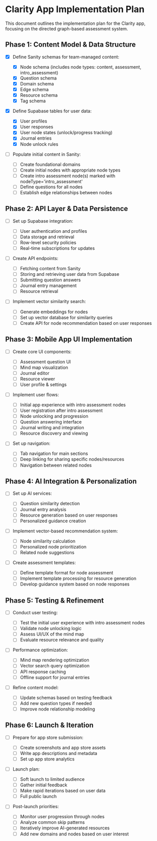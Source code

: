 # Clarity App Implementation Plan

This document outlines the implementation plan for the Clarity app, focusing on the directed graph-based assessment system.

## Phase 1: Content Model & Data Structure

- [x] Define Sanity schemas for team-managed content:

  - [x] Node schema (includes node types: content, assessment, intro_assessment)
  - [x] Question schema
  - [x] Domain schema
  - [x] Edge schema
  - [x] Resource schema
  - [x] Tag schema

- [x] Define Supabase tables for user data:

  - [x] User profiles
  - [x] User responses
  - [x] User node states (unlock/progress tracking)
  - [x] Journal entries
  - [x] Node unlock rules

- [ ] Populate initial content in Sanity:
  - [ ] Create foundational domains
  - [ ] Create initial nodes with appropriate node types
  - [ ] Create intro assessment node(s) marked with nodeType='intro_assessment'
  - [ ] Define questions for all nodes
  - [ ] Establish edge relationships between nodes

## Phase 2: API Layer & Data Persistence

- [ ] Set up Supabase integration:

  - [ ] User authentication and profiles
  - [ ] Data storage and retrieval
  - [ ] Row-level security policies
  - [ ] Real-time subscriptions for updates

- [ ] Create API endpoints:

  - [ ] Fetching content from Sanity
  - [ ] Storing and retrieving user data from Supabase
  - [ ] Submitting question answers
  - [ ] Journal entry management
  - [ ] Resource retrieval

- [ ] Implement vector similarity search:
  - [ ] Generate embeddings for nodes
  - [ ] Set up vector database for similarity queries
  - [ ] Create API for node recommendation based on user responses

## Phase 3: Mobile App UI Implementation

- [ ] Create core UI components:

  - [ ] Assessment question UI
  - [ ] Mind map visualization
  - [ ] Journal editor
  - [ ] Resource viewer
  - [ ] User profile & settings

- [ ] Implement user flows:

  - [ ] Initial app experience with intro assessment nodes
  - [ ] User registration after intro assessment
  - [ ] Node unlocking and progression
  - [ ] Question answering interface
  - [ ] Journal writing and integration
  - [ ] Resource discovery and viewing

- [ ] Set up navigation:
  - [ ] Tab navigation for main sections
  - [ ] Deep linking for sharing specific nodes/resources
  - [ ] Navigation between related nodes

## Phase 4: AI Integration & Personalization

- [ ] Set up AI services:

  - [ ] Question similarity detection
  - [ ] Journal entry analysis
  - [ ] Resource generation based on user responses
  - [ ] Personalized guidance creation

- [ ] Implement vector-based recommendation system:

  - [ ] Node similarity calculation
  - [ ] Personalized node prioritization
  - [ ] Related node suggestions

- [ ] Create assessment templates:
  - [ ] Define template format for node assessment
  - [ ] Implement template processing for resource generation
  - [ ] Develop guidance system based on node responses

## Phase 5: Testing & Refinement

- [ ] Conduct user testing:

  - [ ] Test the initial user experience with intro assessment nodes
  - [ ] Validate node unlocking logic
  - [ ] Assess UI/UX of the mind map
  - [ ] Evaluate resource relevance and quality

- [ ] Performance optimization:

  - [ ] Mind map rendering optimization
  - [ ] Vector search query optimization
  - [ ] API response caching
  - [ ] Offline support for journal entries

- [ ] Refine content model:
  - [ ] Update schemas based on testing feedback
  - [ ] Add new question types if needed
  - [ ] Improve node relationship modeling

## Phase 6: Launch & Iteration

- [ ] Prepare for app store submission:

  - [ ] Create screenshots and app store assets
  - [ ] Write app descriptions and metadata
  - [ ] Set up app store analytics

- [ ] Launch plan:

  - [ ] Soft launch to limited audience
  - [ ] Gather initial feedback
  - [ ] Make rapid iterations based on user data
  - [ ] Full public launch

- [ ] Post-launch priorities:
  - [ ] Monitor user progression through nodes
  - [ ] Analyze common skip patterns
  - [ ] Iteratively improve AI-generated resources
  - [ ] Add new domains and nodes based on user interest
